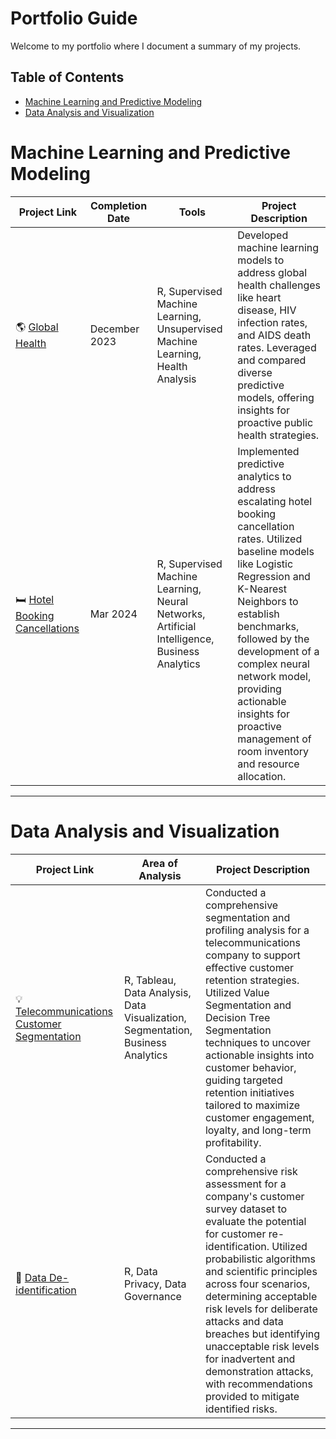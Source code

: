 # Portfolio Guide  
Welcome to my portfolio where I document a summary of my projects.  
  
## Table of Contents  
* [Machine Learning and Predictive Modeling](#machine-learning-and-predictive-modeling)  
* [Data Analysis and Visualization](#data-analysis-and-visualization)
  
# Machine Learning and Predictive Modeling

| Project Link | Completion Date | Tools | Project Description | 
|---|---|---|---|
| 🌎 [Global Health](https://github.com/adelinecasali4/Machine-Learning/tree/461eaf79e76673b5a97b50c5ec0dcd5265146d2b/Global%20Health) | December 2023 | R, Supervised Machine Learning, Unsupervised Machine Learning, Health Analysis | Developed machine learning models to address global health challenges like heart disease, HIV infection rates, and AIDS death rates. Leveraged and compared diverse predictive models, offering insights for proactive public health strategies. |
| 🛏️ [Hotel Booking Cancellations](https://github.com/adelinecasali4/Machine-Learning/tree/461eaf79e76673b5a97b50c5ec0dcd5265146d2b/Hotel%20Booking%20Cancellations) | Mar 2024 | R, Supervised Machine Learning, Neural Networks, Artificial Intelligence, Business Analytics | Implemented predictive analytics to address escalating hotel booking cancellation rates. Utilized baseline models like Logistic Regression and K-Nearest Neighbors to establish benchmarks, followed by the development of a complex neural network model, providing actionable insights for proactive management of room inventory and resource allocation. |

***

# Data Analysis and Visualization

| Project Link | Area of Analysis | Project Description | 
|---|---|---|
| 💡 [Telecommunications Customer Segmentation]() | R, Tableau, Data Analysis, Data Visualization, Segmentation, Business Analytics | Conducted a comprehensive segmentation and profiling analysis for a telecommunications company to support effective customer retention strategies. Utilized Value Segmentation and Decision Tree Segmentation techniques to uncover actionable insights into customer behavior, guiding targeted retention initiatives tailored to maximize customer engagement, loyalty, and long-term profitability. | 
| 🔎 [Data De-identification]() | R, Data Privacy, Data Governance | Conducted a comprehensive risk assessment for a company's customer survey dataset to evaluate the potential for customer re-identification. Utilized probabilistic algorithms and scientific principles across four scenarios, determining acceptable risk levels for deliberate attacks and data breaches but identifying unacceptable risk levels for inadvertent and demonstration attacks, with recommendations provided to mitigate identified risks. |   

***
